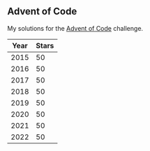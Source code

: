 ## Advent of Code

My solutions for the [Advent of Code](https://adventofcode.com/) challenge.

| Year | Stars |
| --- | --- |
| 2015 | 50 |
| 2016 | 50 |
| 2017 | 50 |
| 2018 | 50 |
| 2019 | 50 |
| 2020 | 50 |
| 2021 | 50 |
| 2022 | 50 |